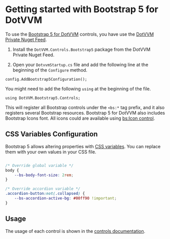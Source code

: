 # Getting started with Bootstrap 5 for DotVVM

To use the [Bootstrap 5 for DotVVM](https://www.dotvvm.com/products/bootstrap-for-dotvvm) controls, you have use the [DotVVM Private Nuget Feed](~/pages/dotvvm-for-visual-studio/dotvvm-private-nuget-feed).

1. Install the `DotVVM.Controls.Bootstrap5` package from the DotVVM Private Nuget Feed.

2. Open your `DotvvmStartup.cs` file and add the following line at the beginning of the `Configure` method.

```CSHARP
config.AddBootstrap5Configuration();
``` 

You might need to add the following `using` at the beginning of the file.

```CSHARP
using DotVVM.Bootstrap5.Controls;
```

This will register all Bootstrap controls under the `<bs:*` tag prefix, and it also registers several Bootstrap resources. Bootstrap 5 for DotVVM also includes Bootstrap Icons font. All icons could are available using [<bs:Icon> control](~/controls/bootstrap5/Icon).


## CSS Variables Configuration

Bootstrap 5 allows altering properties with [CSS variables](https://getbootstrap.com/docs/5.2/customize/css-variables/). You can replace them with your own values in your CSS file.
 
```CSS

/* Override global variable */
body {
    --bs-body-font-size: 2rem;
}

/* Override accordion variable */
.accordion-button:not(.collapsed) {
    --bs-accordion-active-bg: #00ff90 !important;
}

```

## Usage
The usage of each control is shown in the [controls documentation](~/controls/bootstrap5/Accordion).
